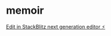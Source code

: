 # memoir

[Edit in StackBlitz next generation editor ⚡️](https://stackblitz.com/~/github.com/lkorba/memoir)